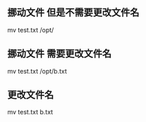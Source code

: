 ## 挪动文件 但是不需要更改文件名
mv test.txt /opt/
## 挪动文件 需要更改文件名
mv test.txt /opt/b.txt
## 更改文件名
mv test.txt b.txt